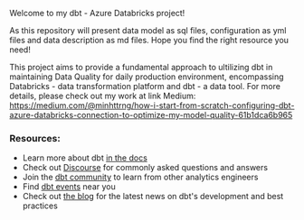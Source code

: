 Welcome to my dbt - Azure Databricks project! 

As this repository will present data model as sql files, configuration as yml files and data description as md files. Hope you find the right resource you need!

This project aims to provide a fundamental approach to ultilizing dbt in maintaining Data Quality for daily production environment, encompassing Databricks - data transformation platform and dbt - a data tool. For more details, please check out my work at link Medium: 
https://medium.com/@minhttrng/how-i-start-from-scratch-configuring-dbt-azure-databricks-connection-to-optimize-my-model-quality-61b1dca6b965



### Resources:
- Learn more about dbt [in the docs](https://docs.getdbt.com/docs/introduction)
- Check out [Discourse](https://discourse.getdbt.com/) for commonly asked questions and answers
- Join the [dbt community](http://community.getbdt.com/) to learn from other analytics engineers
- Find [dbt events](https://events.getdbt.com) near you
- Check out [the blog](https://blog.getdbt.com/) for the latest news on dbt's development and best practices
